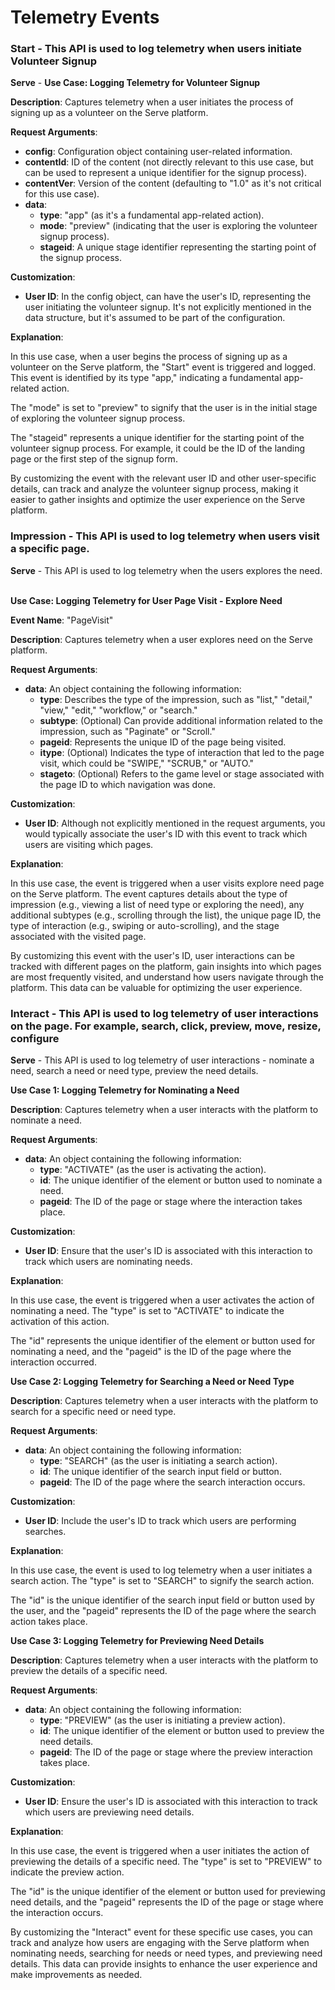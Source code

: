 # Telemetry Events

### **Start** - This API is used to log telemetry when users initiate Volunteer Signup

**Serve** - **Use Case: Logging Telemetry for Volunteer Signup**

**Description**: Captures telemetry when a user initiates the process of signing up as a volunteer on the Serve platform.

**Request Arguments**:

* **config**: Configuration object containing user-related information.
* **contentId**: ID of the content (not directly relevant to this use case, but can be used to represent a unique identifier for the signup process).
* **contentVer**: Version of the content (defaulting to "1.0" as it's not critical for this use case).
* **data**:
  * **type**: "app" (as it's a fundamental app-related action).
  * **mode**: "preview" (indicating that the user is exploring the volunteer signup process).
  * **stageid**: A unique stage identifier representing the starting point of the signup process.

**Customization**:

* **User ID**: In the config object, can have the user's ID, representing the user initiating the volunteer signup. It's not explicitly mentioned in the data structure, but it's assumed to be part of the configuration.

**Explanation**:

In this use case, when a user begins the process of signing up as a volunteer on the Serve platform, the "Start" event is triggered and logged. This event is identified by its type "app," indicating a fundamental app-related action.

The "mode" is set to "preview" to signify that the user is in the initial stage of exploring the volunteer signup process.

The "stageid" represents a unique identifier for the starting point of the volunteer signup process. For example, it could be the ID of the landing page or the first step of the signup form.

By customizing the event with the relevant user ID and other user-specific details, can track and analyze the volunteer signup process, making it easier to gather insights and optimize the user experience on the Serve platform.



### **Impression** - This API is used to log telemetry when users visit a specific page.

**Serve** -  This API is used to log telemetry when the users explores the need.

\
**Use Case: Logging Telemetry for User Page Visit - Explore Need**

**Event Name**: "PageVisit"&#x20;

**Description**: Captures telemetry when a user explores need on the Serve platform.

**Request Arguments**:

* **data**: An object containing the following information:
  * **type**: Describes the type of the impression, such as "list," "detail," "view," "edit," "workflow," or "search."
  * **subtype**: (Optional) Can provide additional information related to the impression, such as "Paginate" or "Scroll."
  * **pageid**: Represents the unique ID of the page being visited.
  * **itype**: (Optional) Indicates the type of interaction that led to the page visit, which could be "SWIPE," "SCRUB," or "AUTO."
  * **stageto**: (Optional) Refers to the game level or stage associated with the page ID to which navigation was done.

**Customization**:

* **User ID**: Although not explicitly mentioned in the request arguments, you would typically associate the user's ID with this event to track which users are visiting which pages.

**Explanation**:

In this use case, the event is triggered when a user visits explore need page on the Serve platform. The event captures details about the type of impression (e.g., viewing a list of need type or exploring the need), any additional subtypes (e.g., scrolling through the list), the unique page ID, the type of interaction (e.g., swiping or auto-scrolling), and the stage associated with the visited page.

By customizing this event with the user's ID, user interactions can be tracked with different pages on the platform, gain insights into which pages are most frequently visited, and understand how users navigate through the platform. This data can be valuable for optimizing the user experience.

### **Interact** - This API is used to log telemetry of user interactions on the page. For example, search, click, preview, move, resize, configure

**Serve** - This API is used to log telemetry of user interactions - nominate a need, search a need or need type, preview the need details.&#x20;

**Use Case 1: Logging Telemetry for Nominating a Need**

**Description**: Captures telemetry when a user interacts with the platform to nominate a need.

**Request Arguments**:

* **data**: An object containing the following information:
  * **type**: "ACTIVATE" (as the user is activating the action).
  * **id**: The unique identifier of the element or button used to nominate a need.
  * **pageid**: The ID of the page or stage where the interaction takes place.

**Customization**:

* **User ID**: Ensure that the user's ID is associated with this interaction to track which users are nominating needs.

**Explanation**:

In this use case, the event is triggered when a user activates the action of nominating a need. The "type" is set to "ACTIVATE" to indicate the activation of this action.

The "id" represents the unique identifier of the element or button used for nominating a need, and the "pageid" is the ID of the page where the interaction occurred.

**Use Case 2: Logging Telemetry for Searching a Need or Need Type**

**Description**: Captures telemetry when a user interacts with the platform to search for a specific need or need type.

**Request Arguments**:

* **data**: An object containing the following information:
  * **type**: "SEARCH" (as the user is initiating a search action).
  * **id**: The unique identifier of the search input field or button.
  * **pageid**: The ID of the page where the search interaction occurs.

**Customization**:

* **User ID**: Include the user's ID to track which users are performing searches.

**Explanation**:

In this use case, the event is used to log telemetry when a user initiates a search action. The "type" is set to "SEARCH" to signify the search action.

The "id" is the unique identifier of the search input field or button used by the user, and the "pageid" represents the ID of the page where the search action takes place.

**Use Case 3: Logging Telemetry for Previewing Need Details**

**Description**: Captures telemetry when a user interacts with the platform to preview the details of a specific need.

**Request Arguments**:

* **data**: An object containing the following information:
  * **type**: "PREVIEW" (as the user is initiating a preview action).
  * **id**: The unique identifier of the element or button used to preview the need details.
  * **pageid**: The ID of the page or stage where the preview interaction takes place.

**Customization**:

* **User ID**: Ensure the user's ID is associated with this interaction to track which users are previewing need details.

**Explanation**:

In this use case, the event is triggered when a user initiates the action of previewing the details of a specific need. The "type" is set to "PREVIEW" to indicate the preview action.

The "id" is the unique identifier of the element or button used for previewing need details, and the "pageid" represents the ID of the page or stage where the interaction occurs.

By customizing the "Interact" event for these specific use cases, you can track and analyze how users are engaging with the Serve platform when nominating needs, searching for needs or need types, and previewing need details. This data can provide insights to enhance the user experience and make improvements as needed.

